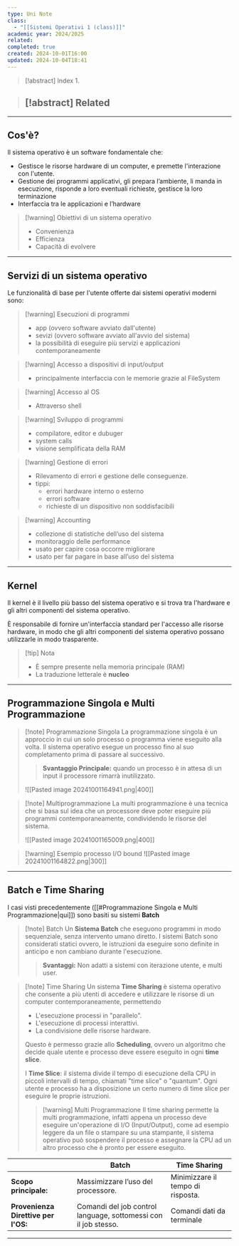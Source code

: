 ```yaml
---
type: Uni Note
class:
  - "[[Sistemi Operativi 1 (class)]]"
academic year: 2024/2025
related: 
completed: true
created: 2024-10-01T16:00
updated: 2024-10-04T18:41
---
```

>[!abstract] Index
>1. 

>[!abstract] Related
>- 

---
## Cos'è?

Il sistema operativo è un software fondamentale che:
- Gestisce le risorse hardware di un computer, e premette l'interazione con l'utente.
- Gestione dei programmi applicativi, gli prepara l’ambiente, li manda in esecuzione, risponde a loro eventuali richieste, gestisce la loro terminazione
- Interfaccia tra le applicazioni e l’hardware

>[!warning] Obiettivi di un sistema operativo
>- Convenienza
>- Efficienza
>- Capacità di evolvere

---
## Servizi di un sistema operativo

Le funzionalità di base per l'utente offerte dai sistemi operativi moderni sono:

>[!warning] Esecuzioni di programmi
>- app (ovvero software avviato dall'utente)
>- sevizi (ovvero software avviato all'avvio del sistema)
>- la possibilità di eseguire più servizi e applicazioni contemporaneamente

>[!warning] Accesso a dispositivi di input/output
>- principalmente interfaccia con le memorie grazie al FileSystem

>[!warning] Accesso al OS
>- Attraverso shell

>[!warning] Sviluppo di programmi
>- compilatore, editor e dubuger
>- system calls
>- visione semplificata  della RAM

>[!warning] Gestione di errori 
>- Rilevamento di errori e gestione delle conseguenze.
>- tippi:
>	- errori hardware interno o esterno
>	- errori software
>	- richieste di un dispositivo non soddisfacibili

>[!warning] Accounting
>- collezione di statistiche dell’uso del sistema
>- monitoraggio delle performance
>- usato per capire cosa occorre migliorare
>- usato per far pagare in base all’uso del sistema

---
## Kernel 

Il kernel è il livello più basso del sistema operativo e si trova tra l'hardware e gli altri componenti del sistema operativo. 

È responsabile di fornire un'interfaccia standard per l'accesso alle risorse hardware, in modo che gli altri componenti del sistema operativo possano utilizzarle in modo trasparente.

>[!tip] Nota
>- È  sempre presente nella memoria principale (RAM)
>- La traduzione letterale è **nucleo**

---
## Programmazione Singola e Multi Programmazione

>[!note] Programmazione Singola
>La programmazione singola è un approccio in cui un solo processo o programma viene eseguito alla volta. Il sistema operativo esegue un processo fino al suo completamento prima di passare al successivo. 
>
>>**Svantaggio Principale:** quando un processo è in attesa di un input il processore rimarrà inutilizzato.
>
>![[Pasted image 20241001164941.png|400]]

>[!note] Multiprogrammazione
>La multi programmazione è una tecnica che si basa sul idea che un processore deve poter eseguire più programmi contemporaneamente, condividendo le risorse del sistema.
>
>![[Pasted image 20241001165009.png|400]]

>[!warning] Esempio processo I/O bound
>![[Pasted image 20241001164822.png|300]]

---
## Batch e Time Sharing

I casi visti precedentemente ([[#Programmazione Singola e Multi Programmazione|qui]]) sono basiti su sistemi **Batch**

>[!note] Batch
>Un **Sistema Batch** che eseguono programmi in modo sequenziale, senza intervento umano diretto. I sistemi Batch sono considerati statici ovvero, le istruzioni da eseguire sono definite in anticipo e non cambiano durante l'esecuzione.
>
>>**Svantaggi:** Non adatti a sistemi con iterazione utente, e multi user.

>[!note] Time Sharing
> Un sistema **Time Sharing** è sistema operativo che consente a più utenti di accedere e utilizzare le risorse di un computer contemporaneamente, permettendo
> - L'esecuzione processi in "parallelo".
> - L'esecuzione di processi interattivi.
> - La condivisione delle risorse hardware.
>
>Questo è permesso grazie allo **Scheduling**, ovvero un algoritmo che decide quale utente e processo deve essere eseguito in ogni **time slice**.
>
>I **Time Slice**: il sistema divide il tempo di esecuzione della CPU in piccoli intervalli di tempo, chiamati "time slice" o "quantum". Ogni utente e processo ha a disposizione un certo numero di time slice per eseguire le proprie istruzioni.
>
>>[!warning] Multi Programmazione
>>Il time sharing permette la multi programmazione, infatti appena un processo deve eseguire un'operazione di I/O (Input/Output), come ad esempio leggere da un file o stampare su una stampante, il sistema operativo può sospendere il processo e assegnare la CPU ad un altro processo che è pronto per essere eseguito.
 
|                                     | **Batch**                                                       | **Time Sharing**                  |
| ----------------------------------- | --------------------------------------------------------------- | --------------------------------- |
| **Scopo principale:**               | Massimizzare l’uso del processore.                              | Minimizzare il tempo di risposta. |
| **Provenienza Direttive per l'OS:** | Comandi del job control language, sottomessi con il job stesso. | Comandi dati da terminale         |

---